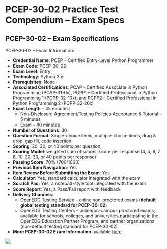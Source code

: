# PCEP-30-02 Practice Test Compendium – Exam Specs

## PCEP-30-02 – Exam Specifications

PCEP-30-02 – Exam Information:

* **Credential Name**: PCEP – Certified Entry-Level Python Programmer
* **Exam Code**: PCEP-30-02
* **Exam Level**: Entry
* **Technology**: Python 3.x
* **Prerequisites**: None
* **Associated Certifications**: PCAP – Certified Associate in Python Programming (PCAP-31-0x), PCPP1 – Certified Professional in Python Programming 1 (PCPP-32-10x), and PCPP2 – Certified Professional in Python Programming 2 (PCPP-32-20x)
* **Exam Length** – 45 minutes:
  * Non-Disclosure Agreement/Testing Policies Acceptance & Tutorial – 5 minutes
  * Exam – 40 minutes
* **Number of Questions**: 30
* **Question Format**: Single-choice items, multiple-choice items, drag & drop, gap fill, code insertion
* **Scoring**: 20, 30, or 40 points per question;
* **Scoring Model**: weighted sum of scores; score per response (4, 5, 6, 7, 8, 10, 20, 30, or 40 points per response)
* **Passing Score**: 70% (700/1000)
* **Previous Item Navigation**: Yes
* **Item Review Before Submitting the Exam**: Yes
* **Calculator**: Yes, standard calculator integrated with the exam
* **Scratch Pad**: Yes, a notepad-style tool integrated with the exam
* **Score Report**: Yes, a Pass/Fail report with feedback
* **Delivery Channels**:
  * [OpenEDG Testing Service](https://edube.org/online-testing) – online non-proctored exams (**default global testing standard for PCEP-30-02**)
  * OpenEDG Testing Centers – online/on-campus proctored exams; available for schools, colleges, and universities participating in the OpenEDG Education Partner Program, and partner organizations (non-default testing standard for PCEP-30-02)
* **More PCEP-30-02 Exam Information** available [here](https://pythoninstitute.org/certification/pcep-certification-entry-level/).

![](<../../.gitbook/assets/PCEP-30-02 – Exam Specifications.png>)
